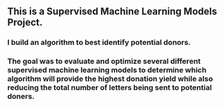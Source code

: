 ## This is a Supervised Machine Learning Models Project. 

### I build an algorithm to best identify potential donors. 
### The goal was to evaluate and optimize several different supervised machine learning models to determine which algorithm will provide the highest donation yield while also reducing the total number of letters being sent to potential doners.

